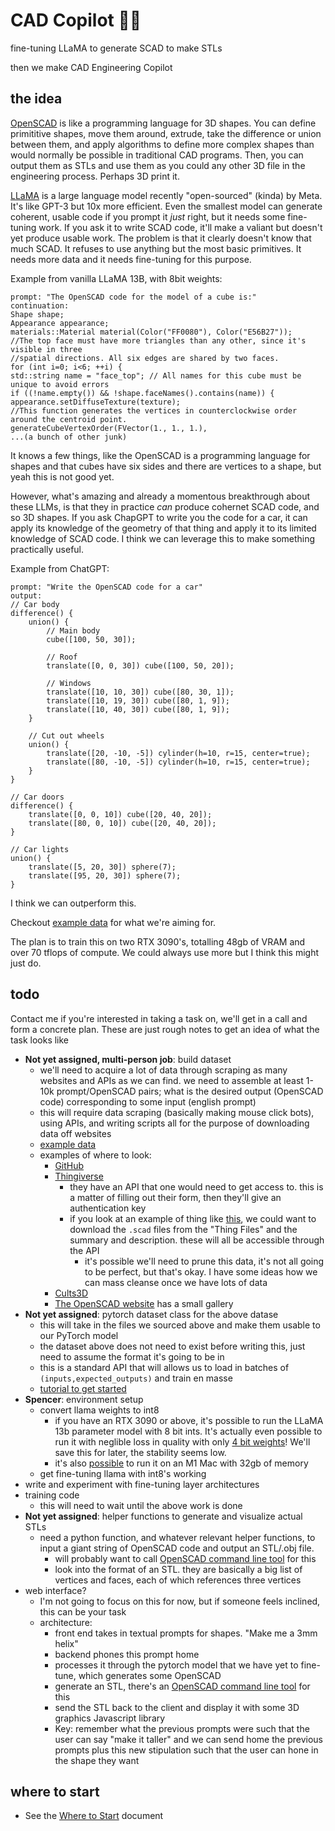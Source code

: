 # CAD Copilot 🔧🦙
fine-tuning LLaMA to generate SCAD to make STLs

then we make CAD Engineering Copilot

## the idea
[OpenSCAD](https://openscad.org/) is like a programming language for 3D shapes. You can define primititive shapes, move them around, extrude, take the difference or union between them, and apply algorithms to define more complex shapes than would normally be possible in traditional CAD programs. Then, you can output them as STLs and use them as you could any other 3D file in the engineering process. Perhaps 3D print it.

[LLaMA](https://github.com/facebookresearch/llama) is a large language model recently "open-sourced" (kinda) by Meta. It's like GPT-3 but 10x more efficient. Even the smallest model can generate coherent, usable code if you prompt it *just* right, but it needs some fine-tuning work. If you ask it to write SCAD code, it'll make a valiant but doesn't yet produce usable work. The problem is that it clearly doesn't know that much SCAD. It refuses to use anything but the most basic primitives. It needs more data and it needs fine-tuning for this purpose.

Example from vanilla LLaMA 13B, with 8bit weights:
```
prompt: "The OpenSCAD code for the model of a cube is:"
continuation:
Shape shape;
Appearance appearance;
materials::Material material(Color("FF0080"), Color("E56B27"));
//The top face must have more triangles than any other, since it's visible in three
//spatial directions. All six edges are shared by two faces.
for (int i=0; i<6; ++i) {
std::string name = "face_top"; // All names for this cube must be unique to avoid errors
if ((!name.empty()) && !shape.faceNames().contains(name)) {
appearance.setDiffuseTexture(texture);
//This function generates the vertices in counterclockwise order around the centroid point.
generateCubeVertexOrder(FVector(1., 1., 1.),
...(a bunch of other junk)
```

It knows a few things, like the OpenSCAD is a programming language for shapes and that cubes have six sides and there are vertices to a shape, but yeah this is not good yet.

However, what's amazing and already a momentous breakthrough about these LLMs, is that they in practice *can* produce cohernet SCAD code, and so 3D shapes. If you ask ChapGPT to write you the code for a car, it can apply its knowledge of the geometry of that thing and apply it to its limited knowledge of SCAD code. I think we can leverage this to make something practically useful.

Example from ChatGPT:
```
prompt: "Write the OpenSCAD code for a car"
output:
// Car body
difference() {
    union() {
        // Main body
        cube([100, 50, 30]);

        // Roof
        translate([0, 0, 30]) cube([100, 50, 20]);

        // Windows
        translate([10, 10, 30]) cube([80, 30, 1]);
        translate([10, 19, 30]) cube([80, 1, 9]);
        translate([10, 40, 30]) cube([80, 1, 9]);
    }

    // Cut out wheels
    union() {
        translate([20, -10, -5]) cylinder(h=10, r=15, center=true);
        translate([80, -10, -5]) cylinder(h=10, r=15, center=true);
    }
}

// Car doors
difference() {
    translate([0, 0, 10]) cube([20, 40, 20]);
    translate([80, 0, 10]) cube([20, 40, 20]);
}

// Car lights
union() {
    translate([5, 20, 30]) sphere(7);
    translate([95, 20, 30]) sphere(7);
}
```
I think we can outperform this.

Checkout [example data](https://github.com/spencerhhubert/cad-copilot/blob/main/assets/example_data.md) for what we're aiming for.

The plan is to train this on two RTX 3090's, totalling 48gb of VRAM and over 70 tflops of compute. We could always use more but I think this might just do.

## todo
Contact me if you're interested in taking a task on, we'll get in a call and form a concrete plan. These are just rough notes to get an idea of what the task looks like
- **Not yet assigned, multi-person job**: build dataset
  - we'll need to acquire a lot of data through scraping as many websites and APIs as we can find. we need to assemble at least 1-10k prompt/OpenSCAD pairs; what is the desired output (OpenSCAD code) corresponding to some input (english prompt)
  - this will require data scraping (basically making mouse click bots), using APIs, and writing scripts all for the purpose of downloading data off websites
  - [example data](https://github.com/spencerhhubert/cad-copilot/blob/main/assets/example_data.md)
  - examples of where to look:
    - [GitHub](https://github.com/search?q=language%3AOpenSCAD&type=Repositories&ref=advsearch&l=OpenSCAD&l=)
    - [Thingiverse](https://www.thingiverse.com/search?q=scad&page=1&type=things&sort=relevant) 
      - they have an API that one would need to get access to. this is a matter of filling out their form, then they'll give an authentication key
      - if you look at an example of thing like [this](https://www.thingiverse.com/thing:40410), we could want to download the `.scad` files from the "Thing Files" and the summary and description. these will all be accessible through the API
        - it's possible we'll need to prune this data, it's not all going to be perfect, but that's okay. I have some ideas how we can mass cleanse once we have lots of data
    - [Cults3D](https://cults3d.com/en/search?q=scad)
    - [The OpenSCAD website](https://openscad.org/gallery.html) has a small gallery
- **Not yet assigned**: pytorch dataset class for the above datase
  - this will take in the files we sourced above and make them usable to our PyTorch model
  - the dataset above does not need to exist before writing this, just need to assume the format it's going to be in
  - this is a standard API that will allows us to load in batches of `(inputs,expected_outputs)` and train en masse
  - [tutorial to get started](https://pytorch.org/tutorials/beginner/data_loading_tutorial.html)
- **Spencer**: environment setup
    - convert llama weights to int8
      - if you have an RTX 3090 or above, it's possible to run the LLaMA 13b parameter model with 8 bit ints. It's actually even possible to run it with neglible loss in quality with only [4 bit weights](https://rentry.org/llama-tard-v2#bonus-4-4bit-llama-basic-setup)! We'll save this for later, the stability seems low.
      - it's also [possible](https://github.com/ggerganov/llama.cpp) to run it on an M1 Mac with 32gb of memory
    - get fine-tuning llama with int8's working
- write and experiment with fine-tuning layer architectures
- training code
  - this will need to wait until the above work is done
- **Not yet assigned**: helper functions to generate and visualize actual STLs
  - need a python function, and whatever relevant helper functions, to input a giant string of OpenSCAD code and output an STL/.obj file.
    - will probably want to call [OpenSCAD command line tool](https://files.openscad.org/documentation/manual/Using_OpenSCAD_in_a_command_line_environment.html) for this
    - look into the format of an STL. they are basically a big list of vertices and faces, each of which references three vertices
- web interface?
  - I'm not going to focus on this for now, but if someone feels inclined, this can be your task
  - architecture:
    - front end takes in textual prompts for shapes. "Make me a 3mm helix"
    - backend phones this prompt home
    - processes it through the pytorch model that we have yet to fine-tune, which generates some OpenSCAD
    - generate an STL, there's an [OpenSCAD command line tool](https://files.openscad.org/documentation/manual/Using_OpenSCAD_in_a_command_line_environment.html) for this
    - send the STL back to the client and display it with some 3D graphics Javascript library
    - Key: remember what the previous prompts were such that the user can say "make it taller" and we can send home the previous prompts plus this new stipulation such that the user can hone in the shape they want

## where to start
- See the [Where to Start](https://github.com/spencerhhubert/cad-copilot/blob/main/assets/where_to_start.md) document
